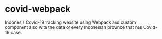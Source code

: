 # covid-webpack
Indonesia Covid-19 tracking website using Webpack and custom component also with the data of every Indonesian province that has Covid-19 case.

